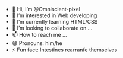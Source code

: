 - 👋 Hi, I’m @Omniscient-pixel
- 👀 I’m interested in Web developing
- 🌱 I’m currently learning HTML/CSS
- 💞️ I’m looking to collaborate on ...
- 📫 How to reach me ...
- 😄 Pronouns: him/he
- ⚡ Fun fact: Intestines rearranfe themselves

<!---
Omniscient-pixel/Omniscient-pixel is a ✨ special ✨ repository because its `README.md` (this file) appears on your GitHub profile.
You can click the Preview link to take a look at your changes.
--->
